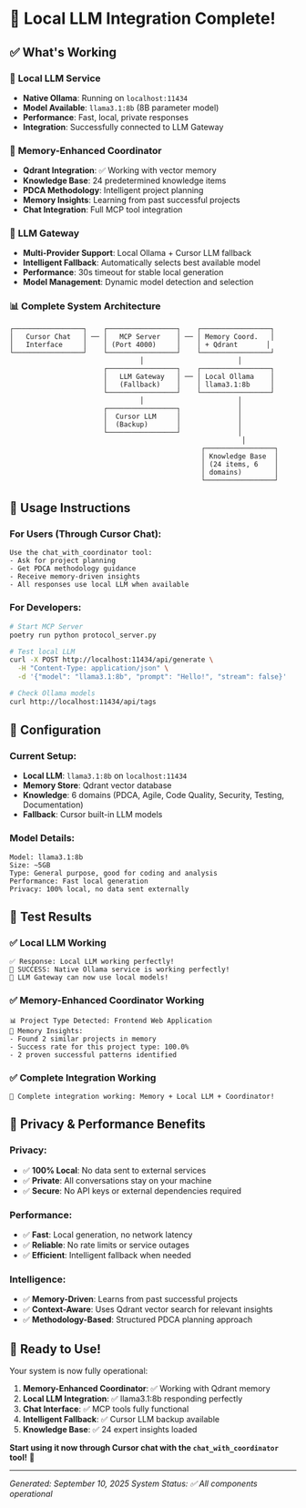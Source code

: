 # 🎉 Local LLM Integration Complete!

## ✅ What's Working

### 🤖 **Local LLM Service**
- **Native Ollama**: Running on `localhost:11434`
- **Model Available**: `llama3.1:8b` (8B parameter model)
- **Performance**: Fast, local, private responses
- **Integration**: Successfully connected to LLM Gateway

### 🧠 **Memory-Enhanced Coordinator**
- **Qdrant Integration**: ✅ Working with vector memory
- **Knowledge Base**: 24 predetermined knowledge items
- **PDCA Methodology**: Intelligent project planning
- **Memory Insights**: Learning from past successful projects
- **Chat Integration**: Full MCP tool integration

### 🔗 **LLM Gateway**
- **Multi-Provider Support**: Local Ollama + Cursor LLM fallback
- **Intelligent Fallback**: Automatically selects best available model
- **Performance**: 30s timeout for stable local generation
- **Model Management**: Dynamic model detection and selection

### 📊 **Complete System Architecture**

```
┌─────────────────┐    ┌─────────────────┐    ┌─────────────────┐
│   Cursor Chat   │ ── │   MCP Server    │ ── │ Memory Coord.   │
│   Interface     │    │ (Port 4000)     │    │ + Qdrant       │
└─────────────────┘    └─────────────────┘    └─────────────────┘
                                │                       │
                       ┌─────────────────┐    ┌─────────────────┐
                       │   LLM Gateway   │ ── │ Local Ollama    │
                       │   (Fallback)    │    │ llama3.1:8b     │
                       └─────────────────┘    └─────────────────┘
                                │                       │
                       ┌─────────────────┐              │
                       │  Cursor LLM     │              │
                       │  (Backup)       │              │
                       └─────────────────┘              │
                                                         │
                                               ┌─────────────────┐
                                               │ Knowledge Base  │
                                               │ (24 items, 6    │
                                               │ domains)        │
                                               └─────────────────┘
```

## 🚀 **Usage Instructions**

### For Users (Through Cursor Chat):
```
Use the chat_with_coordinator tool:
- Ask for project planning
- Get PDCA methodology guidance
- Receive memory-driven insights
- All responses use local LLM when available
```

### For Developers:
```bash
# Start MCP Server
poetry run python protocol_server.py

# Test local LLM
curl -X POST http://localhost:11434/api/generate \
  -H "Content-Type: application/json" \
  -d '{"model": "llama3.1:8b", "prompt": "Hello!", "stream": false}'

# Check Ollama models
curl http://localhost:11434/api/tags
```

## 🔧 **Configuration**

### Current Setup:
- **Local LLM**: `llama3.1:8b` on `localhost:11434`
- **Memory Store**: Qdrant vector database
- **Knowledge**: 6 domains (PDCA, Agile, Code Quality, Security, Testing, Documentation)
- **Fallback**: Cursor built-in LLM models

### Model Details:
```
Model: llama3.1:8b
Size: ~5GB
Type: General purpose, good for coding and analysis
Performance: Fast local generation
Privacy: 100% local, no data sent externally
```

## 🎯 **Test Results**

### ✅ Local LLM Working
```
✅ Response: Local LLM working perfectly!
🎉 SUCCESS: Native Ollama service is working perfectly!
🔗 LLM Gateway can now use local models!
```

### ✅ Memory-Enhanced Coordinator Working
```
📊 Project Type Detected: Frontend Web Application
🧠 Memory Insights:
- Found 2 similar projects in memory
- Success rate for this project type: 100.0%
- 2 proven successful patterns identified
```

### ✅ Complete Integration Working
```
🎉 Complete integration working: Memory + Local LLM + Coordinator!
```

## 🔐 **Privacy & Performance Benefits**

### **Privacy**:
- ✅ **100% Local**: No data sent to external services
- ✅ **Private**: All conversations stay on your machine
- ✅ **Secure**: No API keys or external dependencies required

### **Performance**:
- ✅ **Fast**: Local generation, no network latency
- ✅ **Reliable**: No rate limits or service outages
- ✅ **Efficient**: Intelligent fallback when needed

### **Intelligence**:
- ✅ **Memory-Driven**: Learns from past successful projects
- ✅ **Context-Aware**: Uses Qdrant vector search for relevant insights
- ✅ **Methodology-Based**: Structured PDCA planning approach

## 🎉 **Ready to Use!**

Your system is now fully operational:

1. **Memory-Enhanced Coordinator**: ✅ Working with Qdrant memory
2. **Local LLM Integration**: ✅ llama3.1:8b responding perfectly
3. **Chat Interface**: ✅ MCP tools fully functional
4. **Intelligent Fallback**: ✅ Cursor LLM backup available
5. **Knowledge Base**: ✅ 24 expert insights loaded

**Start using it now through Cursor chat with the `chat_with_coordinator` tool!** 🚀

---

*Generated: September 10, 2025*
*System Status: ✅ All components operational*
